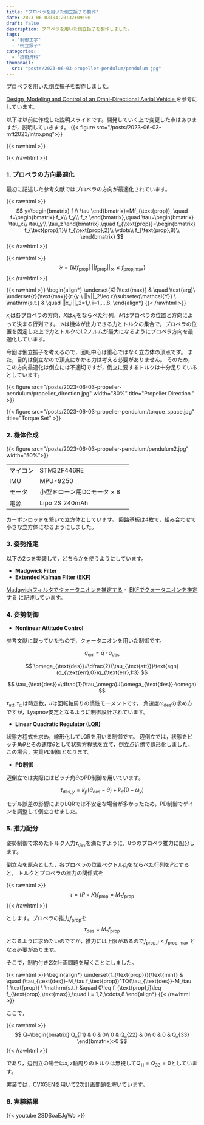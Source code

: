 ```yaml
---
title: "プロペラを用いた倒立振子の製作"
date: 2023-06-03T04:20:32+09:00
draft: false
description: プロペラを用いた倒立振子を製作しました。
tags:
  - "制御工学"
  - "倒立振子"
categories:
  - "技術資料"
thumbnail:
  src: "posts/2023-06-03-propeller-pendulum/pendulum.jpg"
---
```


プロペラを用いた倒立振子を製作しました。

<!--more-->

[Design, Modeling and Control of an Omni-Directional Aerial Vehicle ](https://flyingmachinearena.org/wp-content/publications/2016/breIEEE16.pdf)を参考にしています。

以下は以前に作成した説明スライドです。開発していく上で変更した点はありますが，説明していきます。
{{< figure src="/posts/2023-06-03-mft2023/intro.png">}}

{{< rawhtml >}}
<script src="https://cdnjs.cloudflare.com/ajax/libs/mathjax/2.7.4/MathJax.js?config=TeX-AMS-MML_HTMLorMML"></script>
<script type="text/x-mathjax-config">
    MathJax.Hub.Config({tex2jax: {inlineMath: [['$','$'], ['\\(','\\)']]}});
</script>
{{< /rawhtml >}}

### 1. プロペラの方向最適化
最初に記述した参考文献ではプロペラの方向が最適化されています。

{{< rawhtml >}}
$$
y=\begin{bmatrix}
f \\
\tau
\end{bmatrix}=Mf_{\text{prop}}, \quad
f=\begin{bmatrix}
f_x\\ f_y\\ f_z
\end{bmatrix},\quad
\tau=\begin{bmatrix}
\tau_x\\ \tau_y\\ \tau_z
\end{bmatrix},\quad
f_{\text{prop}}=\begin{bmatrix}
f_{\text{prop},1}\\ 
f_{\text{prop},2}\\ 
\vdots\\
f_{\text{prop},8}\\ 
\end{bmatrix}
$$
{{< /rawhtml >}}

{{< rawhtml >}}
$$
\mathcal{Y}=\{Mf_{\text{prop}}|\ ||f_{\text{prop}}||_\infty\leq f_{\text{prop,max}}\}
$$
{{< /rawhtml >}}

{{< rawhtml >}}
\begin{align*}
    \underset{X}{\text{max}} & \quad \text{arg}\ \underset{r}{\text{max}}\{r:\{y|\ ||y||_2\leq r\}\subseteq\mathcal{Y}\}                                                       \\
    \mathrm{s.t.}                                          & \quad ||x_i||_2=1,\ i=1,...,8.
  \end{align*}
{{< /rawhtml >}}

$x_i$は各プロペラの方向，$X$は$x_i$をならべた行列，$M$はプロペラの位置と方向によって決まる行列です。
$\mathcal{Y}$は機体が出力できる力とトルクの集合で，プロペラの位置を固定した上で力とトルクのL2ノルムが最大になるようにプロペラ方向を最適化しています。

今回は倒立振子を考えるので，回転中心は重心ではなく立方体の頂点です。
また，目的は倒立なので頂点にかかる力は考える必要がありません。
そのため，この方向最適化は倒立には不適切ですが，倒立に要するトルクは十分足りているとしています。

{{< figure src="/posts/2023-06-03-propeller-pendulum/propeller_direction.jpg" width="80%" title="Propeller Direction " >}}

{{< figure src="/posts/2023-06-03-propeller-pendulum/torque_space.jpg" title="Torque Set" >}}

### 2. 機体作成

{{< figure src="/posts/2023-06-03-propeller-pendulum/pendulum2.jpg" width="50%">}}

|    |       |
| ---- |----|
|  マイコン  | STM32F446RE |
|  IMU  |  MPU-9250 |
|  モータ |   小型ドローン用DCモータ × 8　|
|  電源  |  Lipo 2S 240mAh  |

カーボンロッドを繋いで立方体としています。
回路基板は4枚で，組み合わせて小さな立方体になるようにしました。


### 3. 姿勢推定
以下の2つを実装して，どちらかを使うようにしています。
- __Madgwick Filter__
- __Extended Kalman Filter (EKF)__

[Madgwickフィルタでクォータニオンを推定する](https://teruru-52.github.io/post/2022-05-17-madgwick-filter/)・
[EKFでクォータニオンを推定する](https://teruru-52.github.io/post/2023-07-19-ekf-quaternion/)
に記述しています。

### 4. 姿勢制御
- __Nonlinear Attitude Control__

参考文献に載っていたもので，クォータニオンを用いた制御です。

$$
q_{\text{err}}=\bar{q}\cdot q_{\text{des}}
$$

$$
\omega_{\text{des}}=\dfrac{2}{\tau_{\text{att}}}\text{sgn}(q_{\text{err},0})q_{\text{err},1:3}
$$

$$
\tau_{\text{des}}=\dfrac{1}{\tau_\omega}J(\omega_{\text{des}}-\omega)
$$

$\tau_{\text{att}},\tau_\omega$は時定数，$J$は回転軸周りの慣性モーメントです。
角速度$\omega_{\text{des}}$の求め方ですが，Lyapnov安定となるように制御設計されています。

- __Linear Quadratic Regulator (LQR)__

状態方程式を求め，線形化してLQRを用いる制御です。
辺倒立では，状態をピッチ角$\theta$とその速度$\dot\theta$として状態方程式を立て，倒立点近傍で線形化しました。この場合，実質PD制御となります。

- __PD制御__

辺倒立では実際にはピッチ角$\theta$のPD制御を用いています。

$$
\tau_{\text{des},y} = k_p(\theta_{\text{des}}-\theta)+k_d(0-\omega_y)
$$

モデル誤差の影響によりLQRでは不安定な場合が多かったため，PD制御でゲインを調整して倒立させました。

### 5. 推力配分
姿勢制御で求めたトルク入力$\tau_{\text{des}}$を満たすように，8つのプロペラ推力に配分します。

倒立点を原点とした，各プロペラの位置ベクトル$p_i$をならべた行列を$P$とすると，
トルクとプロペラの推力の関係式を

{{< rawhtml >}}
$$
\tau= (P\times X) f_\text{prop}=M_\tau f_\text{prop}
$$
{{< /rawhtml >}}

とします。プロペラの推力$f_\text{prop}$を
$$
\tau_{\text{des}}=M_\tau f_\text{prop}
$$
となるように求めたいのですが，推力には上限があるので$f_{\text{prop},i}<f_{\text{prop},\text{max}}$
となる必要があります。

そこで，制約付き2次計画問題を解くことにしました。

{{< rawhtml >}}
\begin{align*}
    \underset{f_{\text{prop}}}{\text{min}} & \quad (\tau_{\text{des}}-M_\tau f_\text{prop})^TQ(\tau_{\text{des}}-M_\tau f_\text{prop})                                                       \\
    \mathrm{s.t.} &\quad 0\leq f_{\text{prop},i}\leq f_{\text{prop},\text{max}},\quad i = 1,2,\cdots,8
\end{align*}
{{< /rawhtml >}}

ここで，

{{< rawhtml >}}
$$
Q=\begin{bmatrix}
Q_{11} & 0 & 0\\
0 & Q_{22} & 0\\
0 & 0 & Q_{33}
\end{bmatrix}>0
$$
{{< /rawhtml >}}

であり，辺倒立の場合は$x,z$軸周りのトルクは無視して$Q_{11}=Q_{33} = 0$としています。

実装では，[CVXGEN](https://cvxgen.com/docs/index.html)を用いて2次計画問題を解いています。

### 6. 実験結果
{{< youtube 2SDSoaEJgWo >}}

